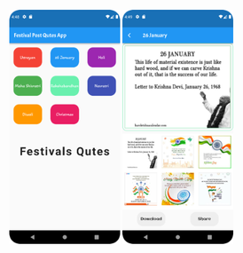<p>
  <img src="https://github.com/urvashi6065/FestivalPostApp_Project/blob/main/4.png" heigth="500"/width="200">
   <img src="https://github.com/urvashi6065/FestivalPostApp_Project/blob/main/5.png" heigth="500"/width="200">
  
</p>
